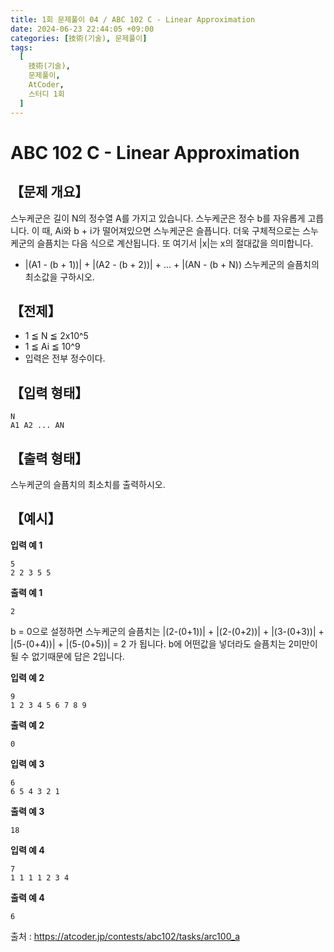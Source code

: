 ```yaml
---
title: 1회 문제풀이 04 / ABC 102 C - Linear Approximation
date: 2024-06-23 22:44:05 +09:00
categories: [技術(기술), 문제풀이]
tags:
  [
    技術(기술),
    문제풀이,
    AtCoder,
    스터디 1회
  ]
---
```

# ABC 102 C - Linear Approximation
## 【문제 개요】
스누케군은 길이 N의 정수열 A를 가지고 있습니다.
스누케군은 정수 b를 자유롭게 고릅니다. 이 때, Ai와 b + i가 떨어져있으면 스누케군은 슬픕니다.
더욱 구체적으로는 스누케군의 슬픔치는 다음 식으로 계산됩니다. 또 여기서 |x|는 x의 절대값을 의미합니다.
- |(A1 - (b + 1))| + |(A2 - (b + 2))| + ... + |(AN - (b + N))
스누케군의 슬픔치의 최소값을 구하시오.

## 【전제】
- 1 ≦ N ≦ 2x10^5
- 1 ≦ Ai ≦ 10^9
- 입력은 전부 정수이다.

## 【입력 형태】
```
N
A1 A2 ... AN
```

## 【출력 형태】
스누케군의 슬픔치의 최소치를 출력하시오.

## 【예시】

**입력 예 1**

```
5
2 2 3 5 5
```

**출력 예 1**

```
2
```
b = 0으로 설정하면 스누케군의 슬픔치는 |(2-(0+1))| + |(2-(0+2))| + |(3-(0+3))| + |(5-(0+4))| + |(5-(0+5))| = 2 가 됩니다.
b에 어떤값을 넣더라도 슬픔치는 2미만이 될 수 없기때문에 답은 2입니다.

**입력 예 2**

```
9
1 2 3 4 5 6 7 8 9
```

**출력 예 2**

```
0
```

**입력 예 3**

```
6
6 5 4 3 2 1
```

**출력 예 3**

```
18
```

**입력 예 4**

```
7
1 1 1 1 2 3 4
```

**출력 예 4**

```
6
```

출처 : <a href="https://atcoder.jp/contests/abc102/tasks/arc100_a">https://atcoder.jp/contests/abc102/tasks/arc100_a</a> 